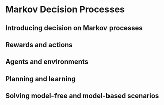 # Markov Decision Processes

## Introducing decision on Markov processes

## Rewards and actions

## Agents and environments

## Planning and learning

## Solving model-free and model-based scenarios





















